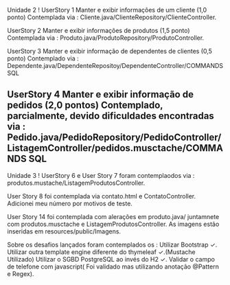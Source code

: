 Unidade 2 !
UserStory 1 Manter e exibir informações de um cliente (1,0 ponto)
Contemplada via : Cliente.java/ClienteRepository/ClienteController.

UserStory 2 Manter e exibir informações de produtos (1,5 ponto)
Contemplada via : Produto.java/ProdutoRepository/ProdutoController.

UserStory 3 Manter e exibir informação de dependentes de clientes (0,5 ponto)
Contemplado via : Dependente.java/DependenteRepositoy/DependenteController/COMMANDS SQL

UserStory 4 Manter e exibir informação de pedidos (2,0 pontos)
Contemplado, parcialmente, devido dificuldades encontradas via : Pedido.java/PedidoRepository/PedidoController/ListagemController/pedidos.musctache/COMMANDS SQL
-------------------------------------------------------------------------------------------------------------------------------------------------------------------
Unidade 3 !
UserStory 6 e User Story 7 foram contemplaodos via : produtos.mustache/ListagemProdutosController.

User Story 8 foi contemplada via contato.html e ContatoController. Adicionei meu número por motivos de teste.

User Story 14 foi contemplada com alerações em produto.java/ juntamnete com produtos.musctache e ListagemProdutosController. As imagens estão inseridas em resources/public/Imagens.


Sobre os desafios lançados foram contemplados os :
Utilizar Bootstrap ✓.
Utilizar outra template engine diferente do thymeleaf  ✓.(Mustache Utilizado)
Utilizar o SGBD PostgreSQL ao invés do H2 ✓.
Validar o campo de telefone com javascript( Foi validado mas utilizando anotação @Pattern e Regex).

